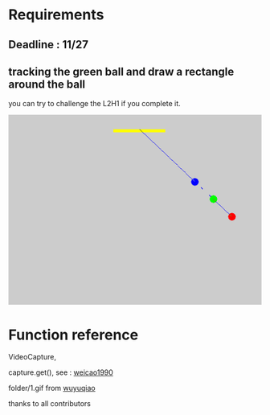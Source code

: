 
# Requirements

## Deadline : 11/27

## tracking the green ball and draw a rectangle around the ball

you can try to challenge the L2H1 if you complete it.

<div align="center">
  <img src=folder/1.gif width="720px"/>
</div>

# Function reference

VideoCapture,

capture.get(),
see : [weicao1990](https://blog.csdn.net/weicao1990/article/details/53379881)

folder/1.gif from
[wuyuqiao](https://github.com/wuyuqiao/computationalphysics_N2013301020142)

thanks to all contributors
